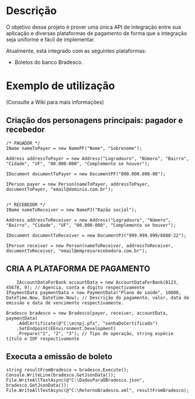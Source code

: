 # Descrição
O objetivo desse projeto é prover uma única API de integração entre sua aplicação e diversas plataformas de pagamento de forma que a integração seja uniforme e fácil de implementar.

Atualmente, está integrado com as seguintes plataformas:
- Boletos do banco Bradesco.

# Exemplo de utilização
(Consulte a Wiki para mais informações)

## Criação dos personagens principais: pagador e recebedor

    /* PAGADOR */
    IName nameToPayer = new NamePF("Nome", "Sobrenome");

    Address addressToPayer = new Address("Logradouro", "Número", "Bairro", "Cidade", "UF", "00.000-000", "Complemento se houver");

    IDocument documentToPayer = new DocumentPF("000.000.000-00");

    IPerson payer = new Person(nameToPayer, addressToPayer, documentToPayer, "email@dominio.com.br");


    /* RECEBEDOR */
    IName nameToReceiver = new NamePJ("Razão social");

    Address addressToReceiver = new Address("Logradouro", "Número", "Bairro", "Cidade", "UF", "00.000-000", "Complemento se houver");
    
    IDocument documentToReceiver = new DocumentPJ("999.999.999/8888-22");
    
    IPerson receiver = new Person(nameToReceiver, addressToReceiver, documentToReceiver, "email@empresarecebedora.com.br");


## CRIA A PLATAFORMA DE PAGAMENTO
        IAccountDataForBank accountData = new AccountDataForBank(0123, 45678, 9); // Agencia, conta e dígito respectivamente
    IPaymentData paymentData = new PaymentData("Plano de saúde", 10000, DateTime.Now, DateTime.Now); // Descrição do pagamento, valor, data de emissão e data de vencimento respectivamente.

    Bradesco bradesco = new Bradesco(payer, receiver, accountData, paymentData)
        .AddCertificate(@"C:\ecnpj.pfx", "senhaDoCertificado")
        .SetEndpoint(EEnvironment.Development)
        .Prepare("1", "2", "3"); // Tipo de operação, string espécie título e IOF respectivamente

 ## Executa a emissão de boleto
    string resultFromBradesco = bradesco.Execute();
    Console.WriteLine(bradesco.GetJsonData());
    File.WriteAllTextAsync(@"C:\DadosParaOBradesco.json", bradesco.GetJsonData());
    File.WriteAllTextAsync(@"C:\RetornoBradesco.xml", resultFromBradesco);